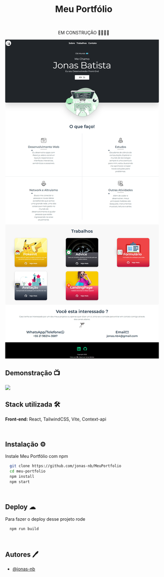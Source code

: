 <h1 align='center'>Meu Portfólio</h1>
</br>
<p align='center'>EM CONSTRUÇÃO 🚧👷🏾‍♂️</p>

<img src='src/assets/images/app.png/'>
<br/>

<h2 >Demonstração 📺</h2>
<img src='src/assets/images/gif.gif'/>
</br>

<h2>Stack utilizada 🛠</h2>
<p><b>Front-end:</b> React, TailwindCSS, Vite, Context-api</p>

</br>

## Instalação ⚙

Instale Meu Portfólio com npm

```bash
  git clone https://github.com/jonas-nb/MeuPortfolio
  cd meu-portfolio
  npm install
  npm start
```

<br/>

## Deploy ☁

Para fazer o deploy desse projeto rode

```bash
  npm run build
```

<br/>

## Autores 🖊

-   [@jonas-nb](https://www.github.com/jonas-nb)
